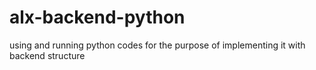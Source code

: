 # alx-backend-python
using and running python codes for the purpose of implementing it with backend structure
